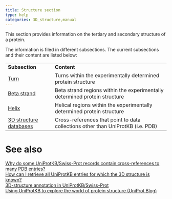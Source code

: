 ```yaml
---
title: Structure section
type: help
categories: 3D_structure,manual
---
```


This section provides information on the tertiary and secondary structure of a protein.

The information is filed in different subsections. The current subsections and their content are listed below:

|                                                                                 |                                                                                 |
|:--------------------------------------------------------------------------------|:--------------------------------------------------------------------------------|
| **Subsection**                                                                  | **Content**                                                                     |
| [Turn](https://www.uniprot.org/help/turn)                                       | Turns within the experimentally determined protein structure                    |
| [Beta strand](https://www.uniprot.org/help/strand)                              | Beta strand regions within the experimentally determined protein structure      |
| [Helix](https://www.uniprot.org/help/helix)                                     | Helical regions within the experimentally determined protein structure          |
| [3D structure databases](https://www.uniprot.org/help/cross_references_section) | Cross-references that point to data collections other than UniProtKB (i.e. PDB) |

# See also

[Why do some UniProtKB/Swiss-Prot records contain cross-references to many PDB entries?](https://www.uniprot.org/help/multiple%5Fpdb%5Fxrefs)  
[How can I retrieve all UniProtKB entries for which the 3D structure is known?](https://www.uniprot.org/help/retrieve%5F3d)  
[3D-structure annotation in UniProtKB/Swiss-Prot](https://www.uniprot.org/help/3d-structure%5Fannotation%5Fin%5Fswiss-prot)  
[Using UniProtKB to explore the world of protein structure (UniProt Blog)](https://insideuniprot.blogspot.com/2018/11/)
